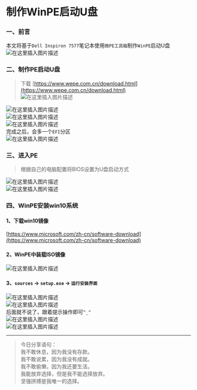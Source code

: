 # 制作WinPE启动U盘

### 一、前言

本文将基于`Dell Inspiron 7577`笔记本使用`微PE工具箱`制作`WinPE`启动U盘  
![在这里插入图片描述](https://img-blog.csdnimg.cn/132cf1d808de4f9ca1ec1d25772c242a.png?x-oss-process=image/watermark,type_d3F5LXplbmhlaQ,shadow_50,text_Q1NETiBA6YOR5riF,size_20,color_FFFFFF,t_70,g_se,x_16)

### 二、制作PE启动U盘

> 下载 [https://www.wepe.com.cn/download.html](https://www.wepe.com.cn/download.html)  
> ![在这里插入图片描述](https://img-blog.csdnimg.cn/55a036da805a4c0997ea4f056f9729fc.png)

![在这里插入图片描述](https://img-blog.csdnimg.cn/d2ff92d33b5b47259a7ba092f3f5e06e.png?x-oss-process=image/watermark,type_d3F5LXplbmhlaQ,shadow_50,text_Q1NETiBA6YOR5riF,size_20,color_FFFFFF,t_70,g_se,x_16)  
![在这里插入图片描述](https://img-blog.csdnimg.cn/0a4b6924be854063ad35fda0533563d2.png?x-oss-process=image/watermark,type_d3F5LXplbmhlaQ,shadow_50,text_Q1NETiBA6YOR5riF,size_20,color_FFFFFF,t_70,g_se,x_16)  
![在这里插入图片描述](https://img-blog.csdnimg.cn/4f7cc209d1874aa5b0ebbd4942ce33c5.png?x-oss-process=image/watermark,type_d3F5LXplbmhlaQ,shadow_50,text_Q1NETiBA6YOR5riF,size_20,color_FFFFFF,t_70,g_se,x_16)  
完成之后，会多一个`EFI`分区  
![在这里插入图片描述](https://img-blog.csdnimg.cn/908027b86c1445dcb15d1789cafcef58.png)

### 三、进入PE

> 根据自己的电脑配置将BIOS设置为U盘启动方式

![在这里插入图片描述](https://img-blog.csdnimg.cn/ad9ed4a5d56544ebae30b1e9ee1a7ca9.png?x-oss-process=image/watermark,type_d3F5LXplbmhlaQ,shadow_50,text_Q1NETiBA6YOR5riF,size_20,color_FFFFFF,t_70,g_se,x_16)  
![在这里插入图片描述](https://img-blog.csdnimg.cn/cef6db08b87b44ddb972680814c4b975.png?x-oss-process=image/watermark,type_d3F5LXplbmhlaQ,shadow_50,text_Q1NETiBA6YOR5riF,size_20,color_FFFFFF,t_70,g_se,x_16)

### 四、WinPE安装win10系统

#### 1、下载win10镜像

[https://www.microsoft.com/zh-cn/software-download](https://www.microsoft.com/zh-cn/software-download)

#### 2、WinPE中装载ISO镜像

![在这里插入图片描述](https://img-blog.csdnimg.cn/b5ee2142d38f4061887e8a2ccdad6c41.png?x-oss-process=image/watermark,type_d3F5LXplbmhlaQ,shadow_50,text_Q1NETiBA6YOR5riF,size_20,color_FFFFFF,t_70,g_se,x_16)

#### 3、`sources` -> `setup.exe` -> `运行安装界面`

![在这里插入图片描述](https://img-blog.csdnimg.cn/1f4d3ac1cc2949eb976d2e225913cb25.png?x-oss-process=image/watermark,type_d3F5LXplbmhlaQ,shadow_50,text_Q1NETiBA6YOR5riF,size_20,color_FFFFFF,t_70,g_se,x_16)  
![在这里插入图片描述](https://img-blog.csdnimg.cn/7b60f7f3b15b44af93de03d692e9bdd5.png?x-oss-process=image/watermark,type_d3F5LXplbmhlaQ,shadow_50,text_Q1NETiBA6YOR5riF,size_20,color_FFFFFF,t_70,g_se,x_16)  
后面就不说了，跟着提示操作即可`^_^`  
![在这里插入图片描述](https://img-blog.csdnimg.cn/b46491e2babd4ea7964f28a44792df4a.png?x-oss-process=image/watermark,type_d3F5LXplbmhlaQ,shadow_50,text_Q1NETiBA6YOR5riF,size_20,color_FFFFFF,t_70,g_se,x_16)  
![在这里插入图片描述](https://img-blog.csdnimg.cn/c5c29c92c3cb4279b77bc28c6010d8bc.png?x-oss-process=image/watermark,type_d3F5LXplbmhlaQ,shadow_50,text_Q1NETiBA6YOR5riF,size_20,color_FFFFFF,t_70,g_se,x_16)

---

> 今日分享语句：  
> 我不敢休息，因为我没有存款。  
> 我不敢说累，因为我没有成就。  
> 我不敢偷懒，因为我还要生活。  
> 我能放弃选择，但是我不能选择放弃。  
> 坚强拼搏是我唯一的选择。
